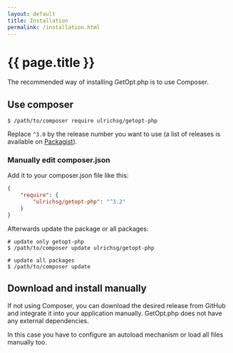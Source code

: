 ```yaml
---
layout: default
title: Installation
permalink: /installation.html
---
```

# {{ page.title }}

The recommended way of installing GetOpt.php is to use Composer.

## Use composer

```console
$ /path/to/composer require ulrichsg/getopt-php
```

Replace `^3.0` by the release number you want to use (a list of releases is available on
[Packagist](https://packagist.org/packages/ulrichsg/getopt-php)).

### Manually edit composer.json

Add it to your composer.json file like this:

```json
{
    "require": {
        "ulrichsg/getopt-php": "^3.2"
    }
}
```

Afterwards update the package or all packages:

```console
# update only getopt-php
$ /path/to/composer update ulrichsg/getopt-php

# update all packages
$ /path/to/composer update
```

## Download and install manually

If not using Composer, you can download the desired release from GitHub and integrate it into your application
manually. GetOpt.php does not have any external dependencies.

In this case you have to configure an autoload mechanism or load all files manually too.
